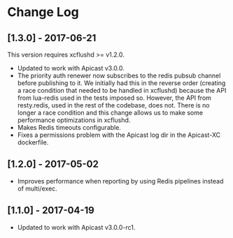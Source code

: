 # Change Log

## [1.3.0] - 2017-06-21

This version requires xcflushd >= v1.2.0.

- Updated to work with Apicast v3.0.0.
- The priority auth renewer now subscribes to the redis pubsub channel before
  publishing to it. We initially had this in the reverse order (creating a race
  condition that needed to be handled in xcflushd) because the API from
  lua-redis used in the tests imposed so. However, the API from resty.redis,
  used in the rest of the codebase, does not. There is no longer a race
  condition and this change allows us to make some performance optimizations
  in xcflushd.
- Makes Redis timeouts configurable.
- Fixes a permissions problem with the Apicast log dir in the Apicast-XC
  dockerfile.

## [1.2.0] - 2017-05-02

- Improves performance when reporting by using Redis pipelines instead of multi/exec.

## [1.1.0] - 2017-04-19

- Updated to work with Apicast v3.0.0-rc1.
